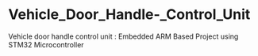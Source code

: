 # Vehicle_Door_Handle-_Control_Unit
Vehicle door handle control unit : Embedded ARM Based Project using STM32 Microcontroller
